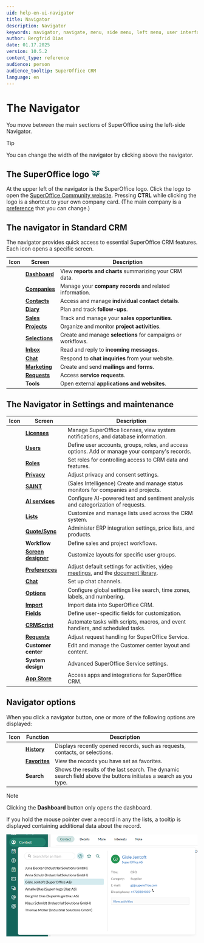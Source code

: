 ```yaml
---
uid: help-en-ui-navigator
title: Navigator
description: Navigator
keywords: navigator, navigate, menu, side menu, left menu, user interface
author: Bergfrid Dias
date: 01.17.2025
version: 10.5.2
content_type: reference
audience: person
audience_tooltip: SuperOffice CRM
language: en
---
```


# The Navigator

You move between the main sections of SuperOffice using the left-side Navigator.

> [!TIP]
> You can change the width of the navigator by clicking <i class="ph ph-sidebar-simple" aria-label="Sidebar icon"></i> above the navigator.

## The SuperOffice logo ![SuperOffice logo][img1]

At the upper left of the navigator is the SuperOffice logo. Click the logo to open the [SuperOffice Community website][30]. Pressing **CTRL** while clicking the logo is a shortcut to your own company card. (The main company is a [preference][31] that you can change.)

## The navigator in Standard CRM

The navigator provides quick access to essential SuperOffice CRM features. Each icon opens a specific screen.

| Icon | Screen | Description |
|:-:|---|---|
| <i class="ph ph-gauge" aria-label="Dashboard icon"></i> | **[Dashboard][1]** | View **reports and charts** summarizing your CRM data. |
| <i class="ph ph-buildings" aria-label="Company icon"></i> | **[Companies][2]** | Manage your **company records** and related information. |
| <i class="ph ph-user-circle" aria-label="Contact icon"></i> | **[Contacts][3]** | Access and manage **individual contact details**. |
| <i class="ph ph-calendar" aria-label="Calendar icon"></i> | **[Diary][4]** | Plan and track **follow-ups**. |
| <i class="ph ph-currency-circle-dollar" aria-label="Sale icon"></i> | **[Sales][5]** | Track and manage your **sales opportunities**. |
| <i class="ph ph-clipboard-text" aria-label="Project icon"></i> | **[Projects][6]** | Organize and monitor **project activities**. |
| <i class="ph ph-subtract-square" aria-label="Selection icon"></i> | **[Selections][7]** | Create and manage **selections** for campaigns or workflows. |
| <i class="ph ph-at" aria-label="Email icon"></i> | **[Inbox][8]** | Read and reply to **incoming messages**. |
| <i class="ph ph-chat-teardrop-text" aria-label="Chat bubble"></i> | **[Chat][9]** | Respond to **chat inquiries** from your website. |
| <i class="ph ph-target" aria-label="Marketing icon"></i> | **[Marketing][11]** | Create and send **mailings and forms**. |
| <i class="ph ph-ticket" aria-label="Request icon"></i> | **[Requests][34]** | Access **service requests**. |
| <i class="ph ph-wrench" aria-label="Tool icon"></i> | **Tools** | Open external **applications and websites**. |

## The Navigator in Settings and maintenance

| Icon | Screen | Description |
|:-:|---|---|
| <i class="ph ph-lock-simple" aria-label="Padlock icon"></i> | **[Licenses][45]** | Manage SuperOffice licenses, view system notifications, and database information. |
| <i class="ph ph-user" aria-label="User icon"></i> | **[Users][46]** | Define user accounts, groups, roles, and access options. Add or manage your company's records. |
| <i class="ph ph-traffic-signal" aria-label="Traffic signal"></i> | **[Roles][47]** | Set roles for controlling access to CRM data and features. |
| <i class="ph ph-shield" aria-label="Shield icon"></i> | **[Privacy][48]** | Adjust privacy and consent settings. |
| <i class="ph ph-chart-bar" aria-label="SAINT"></i> | **[SAINT][49]** | (Sales Intelligence) Create and manage status monitors for companies and projects. |
| <i class="ph ph-sparkle" aria-label="Sparkle icon"></i> | **[AI services][20]** | Configure AI-powered text and sentiment analysis and categorization of requests. |
| <i class="ph ph-list-bullets" aria-label="List icon"></i> | **[Lists][21]** | Customize and manage lists used across the CRM system. |
| <i class="ph ph-barcode" aria-label="Barcode icon"></i> | **[Quote/Sync][22]** | Administer ERP integration settings, price lists, and products. |
| <i class="ph ph-arrows-left-right" aria-label="Workflow icon"></i> | **Workflow** | Define sales and project workflows. |
| <i class="ph ph-squares-four" aria-label="Screen designer"></i> | **[Screen designer][24]** | Customize layouts for specific user groups. |
| <i class="ph ph-gear" aria-label="Gear icon"></i> | **[Preferences][25]** | Adjust default settings for activities, [video meetings][42], and the [document library][43]. |
| <i class="ph ph-chat-teardrop-text" aria-label="Chat bubble"></i> | **[Chat][2]** | Set up chat channels. |
| <i class="ph ph-sliders-horizontal" aria-label="Horizontal slider icon"></i> | **[Options][26]** | Configure global settings like search, time zones, labels, and numbering. |
| <i class="ph ph-file-arrow-up" aria-label="Import icon"></i> | **[Import][27]** | Import data into SuperOffice CRM. |
| <i class="ph ph-rows" aria-label="Fields icon"></i> | **[Fields][28]** | Define user-specific fields for customization. |
| <i class="ph ph-code-block" aria-label="Script icon"></i> | **[CRMScript][41]** | Automate tasks with scripts, macros, and event handlers, and scheduled tasks. |
| <i class="ph ph-ticket" aria-label="Request icon"></i> | **[Requests][34]** | Adjust request handling for SuperOffice Service. |
| <i class="ph ph-question" aria-label="Question mark"></i> | **Customer center** | Edit and manage the Customer center layout and content. |
| <i class="ph ph-selection-all" aria-label="System design"></i> | **System design** | Advanced SuperOffice Service settings. |
| <i class="ph ph-basket" aria-label="Basket icon"></i> | [**App Store**][44] | Access apps and integrations for SuperOffice CRM. |

## <a id="navigator"></a>Navigator options

When you click a navigator button, one or more of the following options are displayed:

| Icon | Function | Description |
|:-:|---|---|
| <i class="ph ph-clock" aria-label="Clock icon"></i> | **[History][16]** | Displays recently opened records, such as requests, contacts, or selections. |
| <i class="ph ph-star" aria-label="Star icon"></i> | **[Favorites][15]** | View the records you have set as favorites. |
| <i class="ph ph-magnifying-glass" aria-label="Magnifying glass"></i> | **Search** | Shows the results of the last search. The dynamic search field above the buttons initiates a search as you type. |

> [!NOTE]
> Clicking the **Dashboard** button only opens the dashboard.

If you hold the mouse pointer over a record in any the lists, a tooltip is displayed containing additional data about the record.

![Navigator options in SuperOffice -screenshot][img2]

<!-- Referenced links -->
[1]: ../../../dashboard/learn/index.md
[2]: ../../../company/learn/index.md
[3]: ../../../contact/learn/index.md
[4]: ../../../diary/learn/index.md
[5]: ../../../sale/learn/index.md
[6]: ../../../project/learn/index.md
[7]: ../../../search-options/selection/learn/index.md
[8]: ../../../email/inbox/learn/index.md
[9]: ../../../chat/learn/index.md
[11]: ../../../marketing/learn/index.md
[15]: ../../basics/fav.md
[16]: ../../basics/history.md
[34]: ../../../request/learn/index.md

[20]: ../../../ai/learn/index.md
[21]: ../../../admin/lists/learn/index.md
[22]: ../../../sale/admin/quote/index.md
[24]: ../../../customization/screen-designer/admin/index.md
[25]: ../../../admin/preferences/learn/index.md
[26]: ../../../admin/options/learn/index.md
[27]: ../../../admin/import/index.md
[28]: ../../../custom-objects/learn/udef.md

[41]: ../../../automation/crmscript/learn/index.md
[42]: ../../../admin/preferences/learn/video-meetings/index.md
[43]: ../../../document/library/learn/index.md
[44]: https://online.superoffice.com/appstore
[45]: ../../../admin/license/learn/index.md
[46]: ../../../admin/user-management/learn/index.md
[47]: ../../../admin/user-management/learn/role/index.md
[48]: ../../../security/privacy/learn/index.md
[49]: ../../../saint/learn/index.md

[30]: https://community.superoffice.com
[31]: ../preferences.md

<!-- Referenced images -->
[img2]: ../../../../media/loc/en/learn/navigator-options.png
[img1]: ../../../../../common/icons/hugo-green.png
